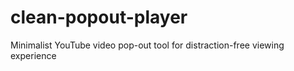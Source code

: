 # clean-popout-player
Minimalist YouTube video pop-out tool for distraction-free viewing experience
